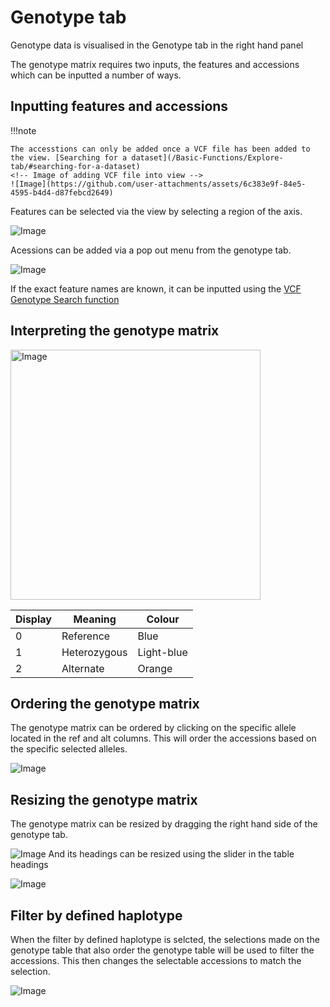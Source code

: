 # Genotype tab

Genotype data is visualised in the Genotype tab in the right hand panel

The genotype matrix requires two inputs, the features and accessions which can be inputted a number of ways. 

## Inputting features and accessions
!!!note

    The accesstions can only be added once a VCF file has been added to the view. [Searching for a dataset](/Basic-Functions/Explore-tab/#searching-for-a-dataset)
    <!-- Image of adding VCF file into view -->
    ![Image](https://github.com/user-attachments/assets/6c383e9f-84e5-4595-b4d4-d87febcd2649)


Features can be selected via the view by selecting a region of the axis.

<!-- Image for adding SNPs to genotype table -->
![Image](https://github.com/user-attachments/assets/46e153f9-c840-401a-a58c-427f86735c0f)


Acessions can be added via a pop out menu from the genotype tab.

<!-- Image for adding Samples to genotype table -->
![Image](https://github.com/user-attachments/assets/ed288f00-5e16-4cbb-a8fb-5b364d3e4d7a)

If the exact feature names are known, it can be inputted using the [VCF Genotype Search function](/Basic-Functions/Search-tab/#vcf-genotype-search)

## Interpreting the genotype matrix

<!-- Image of the genotype matrix -->
<img width="400" alt="Image" src="https://github.com/user-attachments/assets/9e4830c9-ed95-4565-ad9c-e901cb0fcb06" />

| Display | Meaning      | Colour     |
|---------|--------------|------------|
| 0       | Reference    | Blue       |
| 1       | Heterozygous | Light-blue |
| 2       | Alternate    | Orange     | 


## Ordering the genotype matrix

The genotype matrix can be ordered by clicking on the specific allele located in the ref and alt columns. This will order the accessions based on the specific selected alleles.

<!-- Image for ordering the SNPs -->
![Image](https://github.com/user-attachments/assets/ae4041cd-4d6e-467a-ba01-8f0d42bdbd4b)

## Resizing the genotype matrix

The genotype matrix can be resized by dragging the right hand side of the genotype tab.
<!-- Image for resizing the genotype matrix width -->
![Image](https://github.com/user-attachments/assets/2486c2ff-aaad-44c7-91a9-1fbef9c2bcda)
And its headings can be resized using the slider in the table headings
<!-- Image for resizing the genotype matrix headings -->
![Image](https://github.com/user-attachments/assets/7a1ef28c-c9ee-478c-8385-e7a2d8397f0a)

## Filter by defined haplotype

When the filter by defined haplotype is selcted, the selections made on the genotype table that also order the genotype table will be used to filter the accessions.
This then changes the selectable accessions to match the selection.
<!-- Image for filtering the accessions -->
![Image](https://github.com/user-attachments/assets/41826e74-da16-47cb-ac2f-fb18d7696d45)